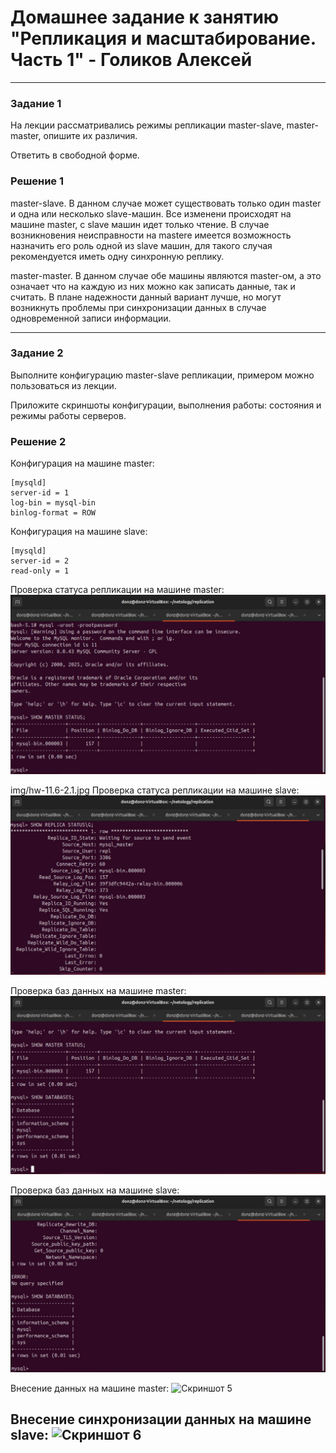 # Домашнее задание к занятию "Репликация и масштабирование. Часть 1" - Голиков Алексей

---

### Задание 1

На лекции рассматривались режимы репликации master-slave, master-master, опишите их различия.

Ответить в свободной форме.

### Решение 1

master-slave. В данном случае может существовать только один master и одна или несколько slave-машин. Все изменени происходят на машине master, с slave машин идет только чтение. В случае возникновения неисправности на mastere имеется возможность назначить его роль одной из slave машин, для такого случая рекомендуется иметь одну синхронную реплику. 

master-master. В данном случае обе машины являются master-ом, а это означает что на каждую из них можно как записать данные, так и считать. В плане надежности данный вариант лучше, но могут возникнуть проблемы при синхронизации данных в случае одновременной записи информации.

---

### Задание 2

Выполните конфигурацию master-slave репликации, примером можно пользоваться из лекции.

Приложите скриншоты конфигурации, выполнения работы: состояния и режимы работы серверов.

### Решение 2

Конфигурация на машине master:
```
[mysqld]
server-id = 1
log-bin = mysql-bin
binlog-format = ROW
```

Конфигурация на машине slave:
```
[mysqld]
server-id = 2
read-only = 1
```

Проверка статуса репликации на машине master:
![Скриншот 1](https://github.com/donz-tt/hw-11-6_replication_1/blob/main/img/hw-11.6-2.1.jpg)

img/hw-11.6-2.1.jpg
Проверка статуса репликации на машине slave:
![Скриншот 2](https://github.com/donz-tt/hw-11-6_replication_1/blob/main/img/hw-11.6-2.2.jpg)

Проверка баз данных на машине master:
![Скриншот 3](https://github.com/donz-tt/hw-11-6_replication_1/blob/main/img/hw-11.6-2.3.jpg)

Проверка баз данных на машине slave:
![Скриншот 4](https://github.com/donz-tt/hw-11-6_replication_1/blob/main/img/hw-11.6-2.4.jpg)

Внесение данных на машине master:
![Скриншот 5](https://github.com/donz-tt/hw-11-6_replication_1/blob/main/img/hw-11.6-2.5jpg)

Внесение синхронизации данных на машине slave:
![Скриншот 6](https://github.com/donz-tt/hw-11-6_replication_1/blob/main/img/hw-11.6-2.6jpg)
---

